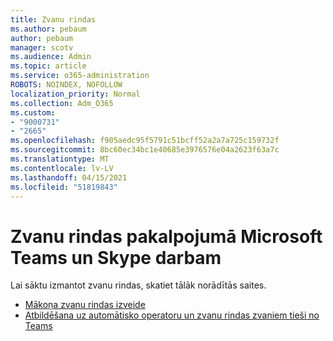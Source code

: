 ```yaml
---
title: Zvanu rindas
ms.author: pebaum
author: pebaum
manager: scotv
ms.audience: Admin
ms.topic: article
ms.service: o365-administration
ROBOTS: NOINDEX, NOFOLLOW
localization_priority: Normal
ms.collection: Adm_O365
ms.custom:
- "9000731"
- "2665"
ms.openlocfilehash: f905aedc95f5791c51bcff52a2a7a725c159732f
ms.sourcegitcommit: 8bc60ec34bc1e40685e3976576e04a2623f63a7c
ms.translationtype: MT
ms.contentlocale: lv-LV
ms.lasthandoff: 04/15/2021
ms.locfileid: "51819843"
---
```

# <a name="call-queues-in-microsoft-teams-and-skype-for-business"></a>Zvanu rindas pakalpojumā Microsoft Teams un Skype darbam 

Lai sāktu izmantot zvanu rindas, skatiet tālāk norādītās saites.

- [Mākoņa zvanu rindas izveide](https://docs.microsoft.com/microsoftteams/create-a-phone-system-call-queue)
- [Atbildēšana uz automātisko operatoru un zvanu rindas zvaniem tieši no Teams](https://docs.microsoft.com/microsoftteams/answer-auto-attendant-and-call-queue-calls)